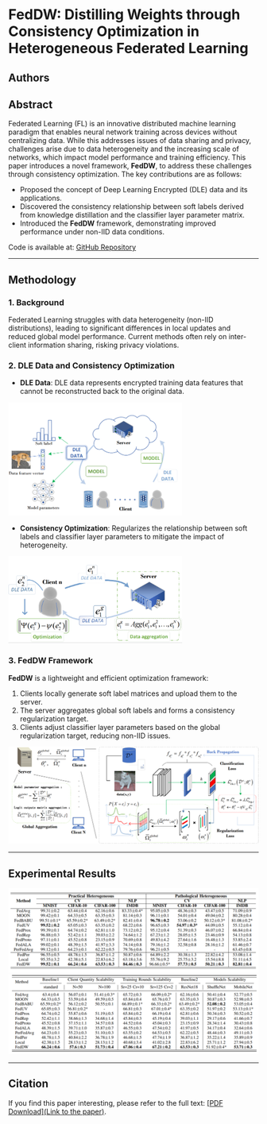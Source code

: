 # FedDW: Distilling Weights through Consistency Optimization in Heterogeneous Federated Learning

## Authors


## Abstract
Federated Learning (FL) is an innovative distributed machine learning paradigm that enables neural network training across devices without centralizing data. While this addresses issues of data sharing and privacy, challenges arise due to data heterogeneity and the increasing scale of networks, which impact model performance and training efficiency. This paper introduces a novel framework, **FedDW**, to address these challenges through consistency optimization. The key contributions are as follows:

- Proposed the concept of Deep Learning Encrypted (DLE) data and its applications.
- Discovered the consistency relationship between soft labels derived from knowledge distillation and the classifier layer parameter matrix.
- Introduced the **FedDW** framework, demonstrating improved performance under non-IID data conditions.

Code is available at: [GitHub Repository](https://github.com/liuvvvvv1/FedDW)

---

## Methodology

### 1. Background
Federated Learning struggles with data heterogeneity (non-IID distributions), leading to significant differences in local updates and reduced global model performance. Current methods often rely on inter-client information sharing, risking privacy violations.

### 2. DLE Data and Consistency Optimization
- **DLE Data**: DLE data represents encrypted training data features that cannot be reconstructed back to the original data.
<img src="./pict/san.png" width="350" />

- **Consistency Optimization**: Regularizes the relationship between soft labels and classifier layer parameters to mitigate the impact of heterogeneity.
<img src="./pict/opti.png" width="350" />




### 3. **FedDW** Framework
**FedDW** is a lightweight and efficient optimization framework:
1. Clients locally generate soft label matrices and upload them to the server.
2. The server aggregates global soft labels and forms a consistency regularization target.
3. Clients adjust classifier layer parameters based on the global regularization target, reducing non-IID issues.
<img src="./pict/sum.png" width="600" />

---

## Experimental Results
<img src="./pict/t1.png" width="600" />
<img src="./pict/t2.png" width="600" />


---
## Citation
If you find this paper interesting, please refer to the full text: [[PDF Download](Link to the paper)](https://arxiv.org/abs/2412.04521).

